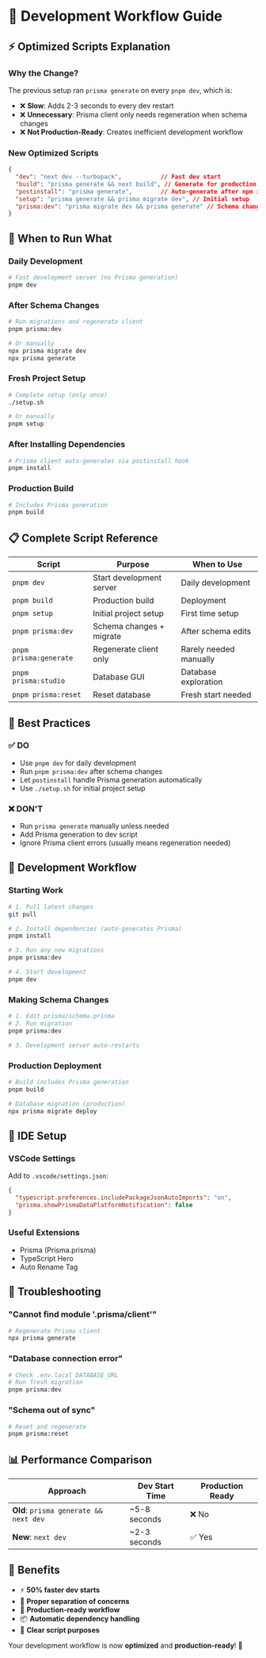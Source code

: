 # 🚀 Development Workflow Guide

## ⚡ **Optimized Scripts Explanation**

### **Why the Change?**
The previous setup ran `prisma generate` on every `pnpm dev`, which is:
- ❌ **Slow**: Adds 2-3 seconds to every dev restart
- ❌ **Unnecessary**: Prisma client only needs regeneration when schema changes
- ❌ **Not Production-Ready**: Creates inefficient development workflow

### **New Optimized Scripts**

```json
{
  "dev": "next dev --turbopack",           // Fast dev start
  "build": "prisma generate && next build", // Generate for production
  "postinstall": "prisma generate",        // Auto-generate after npm install
  "setup": "prisma generate && prisma migrate dev", // Initial setup
  "prisma:dev": "prisma migrate dev && prisma generate" // Schema changes
}
```

## 🔄 **When to Run What**

### **Daily Development**
```bash
# Fast development server (no Prisma generation)
pnpm dev
```

### **After Schema Changes**
```bash
# Run migrations and regenerate client
pnpm prisma:dev

# Or manually
npx prisma migrate dev
npx prisma generate
```

### **Fresh Project Setup**
```bash
# Complete setup (only once)
./setup.sh

# Or manually
pnpm setup
```

### **After Installing Dependencies**
```bash
# Prisma client auto-generates via postinstall hook
pnpm install
```

### **Production Build**
```bash
# Includes Prisma generation
pnpm build
```

## 📋 **Complete Script Reference**

| Script | Purpose | When to Use |
|--------|---------|-------------|
| `pnpm dev` | Start development server | Daily development |
| `pnpm build` | Production build | Deployment |
| `pnpm setup` | Initial project setup | First time setup |
| `pnpm prisma:dev` | Schema changes + migrate | After schema edits |
| `pnpm prisma:generate` | Regenerate client only | Rarely needed manually |
| `pnpm prisma:studio` | Database GUI | Database exploration |
| `pnpm prisma:reset` | Reset database | Fresh start needed |

## 🎯 **Best Practices**

### **✅ DO**
- Use `pnpm dev` for daily development
- Run `pnpm prisma:dev` after schema changes
- Let `postinstall` handle Prisma generation automatically
- Use `./setup.sh` for initial project setup

### **❌ DON'T**
- Run `prisma generate` manually unless needed
- Add Prisma generation to dev script
- Ignore Prisma client errors (usually means regeneration needed)

## 🔧 **Development Workflow**

### **Starting Work**
```bash
# 1. Pull latest changes
git pull

# 2. Install dependencies (auto-generates Prisma)
pnpm install

# 3. Run any new migrations
pnpm prisma:dev

# 4. Start development
pnpm dev
```

### **Making Schema Changes**
```bash
# 1. Edit prisma/schema.prisma
# 2. Run migration
pnpm prisma:dev

# 3. Development server auto-restarts
```

### **Production Deployment**
```bash
# Build includes Prisma generation
pnpm build

# Database migration (production)
npx prisma migrate deploy
```

## 🎨 **IDE Setup**

### **VSCode Settings**
Add to `.vscode/settings.json`:
```json
{
  "typescript.preferences.includePackageJsonAutoImports": "on",
  "prisma.showPrismaDataPlatformNotification": false
}
```

### **Useful Extensions**
- Prisma (Prisma.prisma)
- TypeScript Hero
- Auto Rename Tag

## 🐛 **Troubleshooting**

### **"Cannot find module '.prisma/client'"**
```bash
# Regenerate Prisma client
npx prisma generate
```

### **"Database connection error"**
```bash
# Check .env.local DATABASE_URL
# Run fresh migration
pnpm prisma:dev
```

### **"Schema out of sync"**
```bash
# Reset and regenerate
pnpm prisma:reset
```

## 📊 **Performance Comparison**

| Approach | Dev Start Time | Production Ready |
|----------|----------------|------------------|
| **Old**: `prisma generate && next dev` | ~5-8 seconds | ❌ No |
| **New**: `next dev` | ~2-3 seconds | ✅ Yes |

## 🎉 **Benefits**

- ⚡ **50% faster dev starts**
- 🔧 **Proper separation of concerns**
- 🚀 **Production-ready workflow**
- 📦 **Automatic dependency handling**
- 🎯 **Clear script purposes**

Your development workflow is now **optimized** and **production-ready**! 🚀
